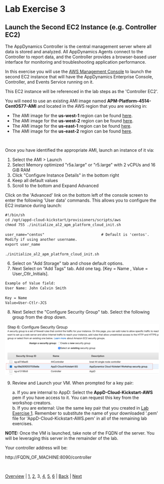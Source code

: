 # Lab Exercise 3
## Launch the Second EC2 Instance (e.g. Controller EC2)

The AppDynamics Controller is the central management server where all data is stored and analyzed. All AppDynamics Agents connect to the Controller to report data, and the Controller provides a browser-based user interface for monitoring and troubleshooting application performance.

In this exercise you will use the [AWS Management Console](https://aws.amazon.com/console/) to launch the second EC2 instance that will have the AppDynamics Enterprise Console, Controller, and Events Service running on it.

This EC2 instance will be referenced in the lab steps as the 'Controller EC2'.

You will need to use an existing AMI image named **APM-Platform-4514-CentOS77-AMI** and located in the AWS region that you are working in:

- The AMI image for the **us-west-1** region can be found [here](https://us-west-1.console.aws.amazon.com/ec2/v2/home?region=us-west-1#Images:sort=tag:Name).
- The AMI image for the **us-west-2** region can be found [here](https://us-west-2.console.aws.amazon.com/ec2/v2/home?region=us-west-2#Images:sort=tag:Name).
- The AMI image for the **us-east-1** region can be found [here](https://us-east-1.console.aws.amazon.com/ec2/v2/home?region=us-east-1#Images:sort=tag:Name).
- The AMI image for the **us-east-2** region can be found [here](https://us-east-2.console.aws.amazon.com/ec2/v2/home?region=us-east-2#Images:sort=tag:Name).

<br>

Once you have identified the appropriate AMI, launch an instance of it via:

  1. Select the AMI > Launch
  2. Select Memory optimized "r5a.large" or "r5.large" with 2 vCPUs and 16 GiB RAM
  3. Click "Configure Instance Details" in the bottom right
  4. Keep all default values
  5. Scroll to the bottom and Expand Advanced

Click on the 'Advanced' link on the bottom left of the console screen to enter the following 'User data' commands.
This allows you to configure the EC2 instance during launch:

```
#!/bin/sh
cd /opt/appd-cloud-kickstart/provisioners/scripts/aws
chmod 755 ./initialize_al2_apm_platform_cloud_init.sh

user_name="centos"                          # Default is 'centos'. Modify if using another username.
export user_name

./initialize_al2_apm_platform_cloud_init.sh
```

  6. Select on "Add Storage" tab and chose default options.
  7. Next Select on "Add Tags" tab. Add one tag. [Key = Name , Value = User_Ctlr_Initials].

    Example of Value field:
    User Name: John Calvin Smith
    
    Key = Name
    Value=User-Ctlr-JCS

  8. Next Select the "Configure Security Group" tab. Select the following group from the drop down.

![Security Group](./images/security-group-01.png)

  9. Review and Launch your VM. When prompted for a key pair:  

     a. If you are internal to AppD: Select the **AppD-Cloud-Kickstart-AWS** pem if you have access to it. You can request this key from the workshop creators.  
     b. If you are external: Use the same key pair that you created in [Lab Exercise 1](lab-exercise-01.md). Remember to substitute the name of your downloaded '.pem' file for 'AppD-Cloud-Kickstart-AWS.pem' in all of the remaining lab exercises.

**NOTE:** Once the VM is launched, take note of the FQDN of the server. You will be leveraging this server in the remainder of the lab.

Your controller address will be:

http://FQDN_OF_MACHINE:8090/controller

<br>

[Overview](aws-eks-monitoring.md) | [1](lab-exercise-01.md), [2](lab-exercise-02.md), 3, [4](lab-exercise-04.md), [5](lab-exercise-05.md), [6](lab-exercise-06.md) | [Back](lab-exercise-02.md) | [Next](lab-exercise-04.md)

